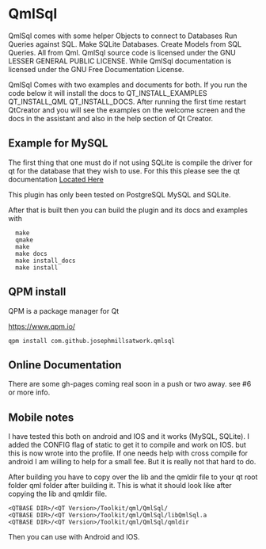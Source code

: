 # QmlSql

  QmlSql comes with some helper Objects to connect to Databases Run Queries against SQL.
Make SQLite Databases. Create Models from SQL Queries. All from Qml. 
QmlSql source code is licensed under the GNU LESSER GENERAL PUBLIC LICENSE. 
While QmlSql documentation is licensed under the GNU Free Documentation License. 

QmlSql Comes with two examples and documents for both.
If you run the code below it will install the docs to QT_INSTALL_EXAMPLES QT_INSTALL_QML QT_INSTALL_DOCS. 
After running the first time restart QtCreator and you will see the examples on the welcome screen and the docs in the assistant 
and also in the help section of Qt Creator.


## Example for MySQL
The first thing that one must do if not using SQLite is compile the driver for qt for the database that they wish to use. 
For this this please see the qt documentation [Located Here ](http://doc.qt.io/qt-5/sql-driver.html#building-the-plugins-manually)

This plugin has only been tested on PostgreSQL MySQL and SQLite.

After that is built then you can build the plugin and its docs and examples with

```
  make
  qmake
  make
  make docs
  make install_docs
  make install
```

## QPM install
QPM is a package manager for Qt

https://www.qpm.io/

```
qpm install com.github.josephmillsatwork.qmlsql
```

## Online Documentation

There are some gh-pages coming real soon in a push or two away. see #6 or more info.

## Mobile notes

I have tested this both on android and IOS and it works (MySQL, SQLite). 
I added the CONFIG flag of static to get it to compile and work on IOS. but this is now wrote into the profile. 
If one needs help with cross compile for android I am willing to help for a small fee. But it is really not that hard to do.


After building you have to copy over the lib and the qmldir file to your qt root folder qml folder after building it. 
This is what it should look like after copying the lib and qmldir file.

```
<QTBASE DIR>/<QT Version>/Toolkit/qml/QmlSql/
<QTBASE DIR>/<QT Version>/Toolkit/qml/QmlSql/libQmlSql.a
<QTBASE DIR>/<QT Version>/Toolkit/qml/QmlSql/qmldir
```

Then you can use with Android and IOS.
